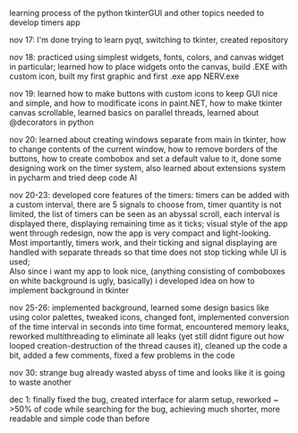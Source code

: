 learning process of the python tkinterGUI and other topics needed to develop timers app

nov 17:    I'm done trying to learn pyqt, switching to tkinter, created repository

nov 18:    practiced using simplest widgets, fonts, colors, and canvas widget in particular; 
           learned how to place widgets onto the canvas, build .EXE with custom icon, 
           built my first graphic and first .exe app NERV.exe
        
nov 19:    learned how to make buttons with custom icons to keep GUI nice and simple, 
           and how to modificate icons in paint.NET, how to make tkinter canvas scrollable, 
           learned basics on parallel threads, learned about @decorators in python

nov 20:    learned about creating windows separate from main in tkinter, how to change 
           contents of the current window, how to remove borders of the buttons, how to
           create combobox and set a default value to it, done some designing work on 
           the timer system, also learned about extensions system in pycharm and tried
           deep code AI

nov 20-23: developed core features of the timers: timers can be added with a custom interval, 
           there are 5 signals to choose from, timer quantity is not limited,  the list 
           of timers can be seen as an abyssal scroll, each interval is displayed there,
           displaying remaining time as it ticks; visual style of the app went through
           redesign, now the app is very compact and light-looking. Most importantly,
           timers work, and their ticking and signal displaying are handled with separate
           threads so that time does not stop ticking while UI is used;  
           Also since i want my app to look nice, (anything consisting of comboboxes on 
           white background is ugly, basically) i developed idea on how to implement 
           background in tkinter

nov 25-26: implemented background, learned some design basics like using color palettes, 
           tweaked icons, changed font, implemented conversion of the time interval in
           seconds into time format, encountered memory leaks, reworked multithreading
           to eliminate all leaks (yet still didnt figure out how looped creation-destruction
           of the thread causes it), cleaned up the code a bit, added a few comments, fixed
           a few problems in the code

nov 30:    strange bug already wasted abyss of time and looks like it is going to waste another

dec 1:     finally fixed the bug, created interface for alarm setup, reworked  ~ >50% of code
           while searching for the bug, achieving much shorter, more readable and simple code
           than before
